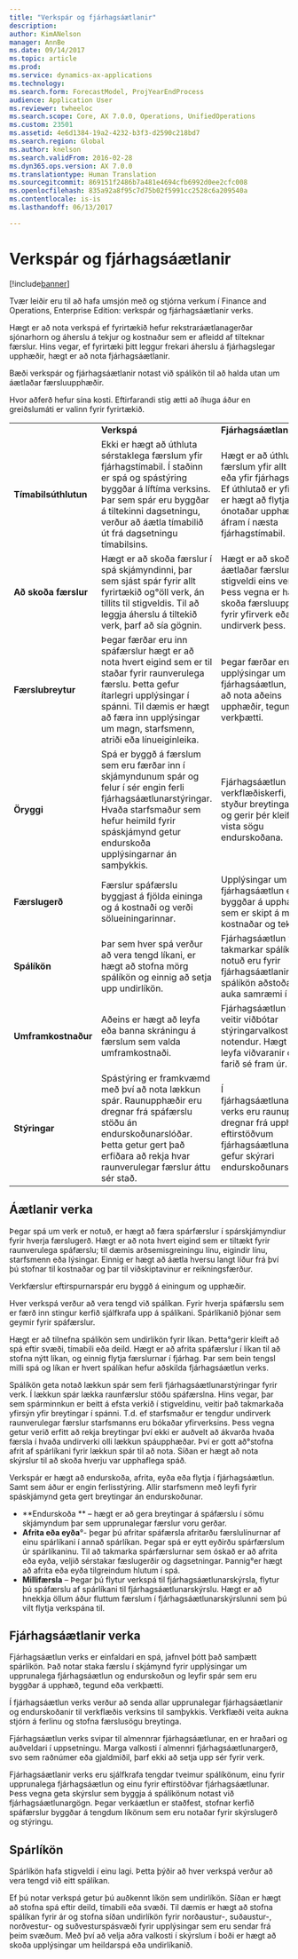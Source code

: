 ```yaml
---
title: "Verkspár og fjárhagsáætlanir"
description: 
author: KimANelson
manager: AnnBe
ms.date: 09/14/2017
ms.topic: article
ms.prod: 
ms.service: dynamics-ax-applications
ms.technology: 
ms.search.form: ForecastModel, ProjYearEndProcess
audience: Application User
ms.reviewer: twheeloc
ms.search.scope: Core, AX 7.0.0, Operations, UnifiedOperations
ms.custom: 23501
ms.assetid: 4e6d1384-19a2-4232-b3f3-d2590c218bd7
ms.search.region: Global
ms.author: knelson
ms.search.validFrom: 2016-02-28
ms.dyn365.ops.version: AX 7.0.0
ms.translationtype: Human Translation
ms.sourcegitcommit: 869151f2486b7a481e4694cfb6992d0ee2cfc008
ms.openlocfilehash: 835a92a8f95c7d75b02f5991cc2528c6a209540a
ms.contentlocale: is-is
ms.lasthandoff: 06/13/2017

---
```


# <a name="project-forecasts-and-budgets"></a>Verkspár og fjárhagsáætlanir

[!include[banner](../includes/banner.md)]




Tvær leiðir eru til að hafa umsjón með og stjórna verkum í Finance and Operations, Enterprise Edition: verkspár og fjárhagsáætlanir verks. 

Hægt er að nota verkspá ef fyrirtækið hefur rekstraráætlanagerðar sjónarhorn og áherslu á tekjur og kostnaður sem er afleidd af tilteknar færslur. Hins vegar, ef fyrirtæki þitt leggur frekari áherslu á fjárhagslegar upphæðir, hægt er að nota fjárhagsáætlanir. 

Bæði verkspár og fjárhagsáætlanir notast við spálíkön til að halda utan um áætlaðar færsluupphæðir. 

Hvor aðferð hefur sína kosti. Eftirfarandi stig ætti að íhuga áður en greiðslumáti er valinn fyrir fyrirtækið.

|                           |                                                                                                                                                                                                                                                         |                                                                                                                                                                         |
|---------------------------|---------------------------------------------------------------------------------------------------------------------------------------------------------------------------------------------------------------------------------------------------------|-------------------------------------------------------------------------------------------------------------------------------------------------------------------------|
|                           | **Verkspá**                                                                                                                                                                                                                                 | **Fjárhagsáætlanir**                                                                                                                                                   |
| **Tímabilsúthlutun**     | Ekki er hægt að úthluta sérstaklega færslum yfir fjárhagstímabil. Í staðinn er spá og spástýring byggðar á líftíma verksins. Þar sem spár eru byggðar á tiltekinni dagsetningu, verður að áætla tímabilið út frá dagsetningu tímabilsins. | Hægt er að úthluta færslum yfir allt verkið eða yfir fjárhagstímabil. Ef úthlutað er yfir tímabil er hægt að flytja ónotaðar upphæðir áfram í næsta fjárhagstímabil. |
| **Að skoða færslur**  | Hægt er að skoða færslur í spá skjámyndinni, þar sem sjást spár fyrir allt fyrirtækið og°öll verk, án tillits til stigveldis. Til að leggja áherslu á tiltekið verk, þarf að sía gögnin.                                       | Hægt er að skoða áætlaðar færslur fyrir stigveldi eins verkefnis. Þess vegna er hægt að skoða færsluupplýsingar fyrir yfirverk eða undirverk þess.                 |
| **Færslubreytur** | Þegar færðar eru inn spáfærslur hægt er að nota hvert eigind sem er til staðar fyrir raunverulega færslu. Þetta gefur ítarlegri upplýsingar í spánni. Til dæmis er hægt að færa inn upplýsingar um magn, starfsmenn, atriði eða línueiginleika.         | Þegar færðar eru inn upplýsingar um fjárhagsáætlun, er hægt að nota aðeins upphæðir, tegundir og verkþætti.                                                                                    |
| **Öryggi**              | Spá er byggð á færslum sem eru færðar inn í skjámyndunum spár og felur í sér engin ferli fjárhagsáætlunarstýringar. Hvaða starfsmaður sem hefur heimild fyrir spáskjámynd getur endurskoða upplýsingarnar án samþykkis.                                        | Fjárhagsáætlun notar verkflæðiskerfi, sem styður breytingastjórnun og gerir þér kleift að vista sögu endurskoðana.                                                       |
| **Færslugerð**           | Færslur spáfærslu byggjast á fjölda eininga og á kostnaði og verði sölueiningarinnar.                                                                                                                                                       | Upplýsingar um fjárhagsáætlun eru byggðar á upphæðum sem er skipt á milli kostnaðar og tekna.                                                                                        |
| **Spálíkön**       | Þar sem hver spá verður að vera tengd líkani, er hægt að stofna mörg spálíkön og einnig að setja upp undirlíkön.                                                                                                                               | Fjárhagsáætlun verks takmarkar spálíkön sem notuð eru fyrir fjárhagsáætlanir. Færri spálíkön aðstoða við að auka samræmi í spám.                           |
| **Umframkostnaður**         | Aðeins er hægt að leyfa eða banna skráningu á færslum sem valda umframkostnaði.                                                                                                                                                                | Fjárhagsáætlun verks veitir viðbótar stýringarvalkosti fyrir notendur. Hægt er að leyfa viðvaranir og að farið sé fram úr.                                                                   |
| **Stýringar**               | Spástýring er framkvæmd með því að nota lækkun spár. Raunupphæðir eru dregnar frá spáfærslu stöðu án endurskoðunarslóðar. Þetta getur gert það erfiðara að rekja hvar raunverulegar færslur áttu sér stað.                   | Í fjárhagsáætlunarstýringu verks eru raunupphæðir dregnar frá upphæðum í eftirstöðvum fjárhagsáætlunar. Þetta gefur skýrari endurskoðunarslóð.                                   |

## <a name="project-forecasts"></a>Áætlanir verka
Þegar spá um verk er notuð, er hægt að færa spárfærslur í spárskjámyndiur fyrir hverja færslugerð. Hægt er að nota hvert eigind sem er tiltækt fyrir raunverulega spáfærslu; til dæmis arðsemisgreiningu línu, eigindir línu, starfsmenn eða lýsingar. Einnig er hægt að áætla hversu langt líður frá því þú stofnar til kostnaðar og þar til viðskiptavinur er reikningsfærður. 

Verkfærslur eftirspurnarspár eru byggð á einingum og upphæðir. 

Hver verkspá verður að vera tengd við spálíkan. Fyrir hverja spáfærslu sem er færð inn stingur kerfið sjálfkrafa upp á spálíkani. Spárlíkanið þjónar sem geymir fyrir spáfærslur. 

Hægt er að tilnefna spálíkön sem undirlíkön fyrir líkan. Þetta°gerir kleift að spá eftir svæði, tímabili eða deild. Hægt er að afrita spáfærslur í líkan til að stofna nýtt líkan, og einnig flytja færslurnar í fjárhag. Þar sem bein tengsl milli spá og líkan er hvert spálíkan hefur aðskilda fjárhagsáætlun verks. 

Spálíkön geta notað lækkun spár sem ferli fjárhagsáætlunarstýringar fyrir verk. Í lækkun spár lækka raunfærslur stöðu spáfærslna. Hins vegar, þar sem spárminnkun er beitt á efsta verkið í stigveldinu, veitir það takmarkaða yfirsýn yfir breytingar í spánni. T.d. ef starfsmaður er tengdur undirverk raunverulegar færslur starfsmanns eru bókaðar yfirverksins. Þess vegna getur verið erfitt að rekja breytingar því ekki er auðvelt að ákvarða hvaða færsla í hvaða undirverki olli lækkun spáupphæðar. Því er gott að°stofna afrit af spárlíkani fyrir lækkun spár til að nota. Síðan er hægt að nota skýrslur til að skoða hverju var upphaflega spáð. 

Verkspár er hægt að endurskoða, afrita, eyða eða flytja í fjárhagsáætlun. Samt sem áður er engin ferlisstýring. Allir starfsmenn með leyfi fyrir spáskjámynd geta gert breytingar án endurskoðunar.

-   **Endurskoða ** – hægt er að gera breytingar á spáfærslu í sömu skjámyndum þar sem upprunalegar færslur voru gerðar.
-   **Afrita eða eyða**°- þegar þú afritar spáfærsla afritarðu færslulínurnar af einu spárlíkani í annað spárlíkan. Þegar spá er eytt eyðirðu spárfærslum úr spárlíkaninu. Til að takmarka spárfærslurnar sem óskað er að afrita eða eyða, veljið sérstakar fæslugerðir og dagsetningar. Þannig°er hægt að afrita eða eyða tilgreindum hlutum í spá.
-   **Millifærsla** – Þegar þú flytur verkspá til fjárhagsáætlunarskýrsla, flytur þú spáfærslu af spárlíkani til fjárhagsáætlunarskýrslu. Hægt er að hnekkja öllum áður fluttum færslum í fjárhagsáætlunarskýrslunni sem þú vilt flytja verkspána til.

## <a name="project-budgets"></a>Fjárhagsáætlanir verka
Fjárhagsáætlun verks er einfaldari en spá, jafnvel þótt það samþætt spárlíkön. Það notar staka færslu í skjámynd fyrir upplýsingar um upprunalega fjárhagsáætlun og endurskoðun og leyfir spár sem eru byggðar á upphæð, tegund eða verkþætti. 

Í fjárhagsáætlun verks verður að senda allar upprunalegar fjárhagsáætlanir og endurskoðanir til verkflæðis verksins til samþykkis. Verkflæði veita aukna stjórn á ferlinu og stofna færslusögu breytinga. 

Fjárhagsáætlun verks svipar til almennrar fjárhagsáætlunar, en er hraðari og auðveldari í uppsetningu. Marga valkosti í almennri fjárhagsáætlunargerð, svo sem raðnúmer eða gjaldmiðil, þarf ekki að setja upp sér fyrir verk.

Fjárhagsáætlanir verks eru sjálfkrafa tengdar tveimur spálíkönum, einu fyrir upprunalega fjárhagsáætlun og einu fyrir eftirstöðvar fjárhagsáætlunar. Þess vegna geta skýrslur sem byggja á spálíkönum notast við fjárhagsáætlunargögn. Þegar verkáætlun er staðfest, stofnar kerfið spáfærslur byggðar á tengdum líkönum sem eru notaðar fyrir skýrslugerð og stýringu.

## <a name="forecast-models"></a>Spárlíkön
Spárlíkön hafa stigveldi í einu lagi. Þetta þýðir að hver verkspá verður að vera tengd við eitt spálíkan.

Ef þú notar verkspá getur þú auðkennt líkön sem undirlíkön. Síðan er hægt að stofna spá eftir deild, tímabili eða svæði. Til dæmis er hægt að stofna spálíkan fyrir ár og stofna síðan undirlíkön fyrir norðaustur-, suðaustur-, norðvestur- og suðvesturspásvæði fyrir upplýsingar sem eru sendar frá þeim svæðum. Með því að velja aðra valkosti í skýrslum í boði er hægt að skoða upplýsingar um heildarspá eða undirlíkanið.




